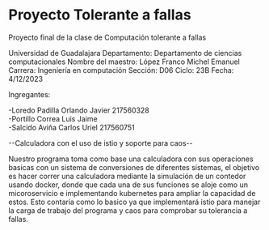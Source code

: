 # Proyecto Tolerante a fallas

Proyecto final de la clase de Computación tolerante a fallas 

Universidad de Guadalajara 
Departamento:  Departamento de ciencias computacionales 
Nombre del maestro: López Franco Michel Emanuel
Carrera: Ingeniería en computación 
Sección: D06
Ciclo: 23B
Fecha: 4/12/2023

Ingregantes:

-Loredo Padilla Orlando Javier  217560328  
-Portillo Correa Luis Jaime      
-Salcido Aviña Carlos Uriel     217560751

--Calculadora con el uso de istio y soporte para caos-- 

Nuestro programa toma como base una calculadora con sus operaciones basicas con un sistema de conversiones de diferentes sistemas, el objetivo es hacer correr una calculadora mediante la simulación de un contedor usando docker, donde que cada una de sus funciones se aloje como un micoroservicio e implementando kubernetes para ampliar la capacidad de estos. Esto contaría como lo basico ya que implementará istio para manejar la carga de trabajo del programa y caos para comprobar su tolerancia a fallas.



